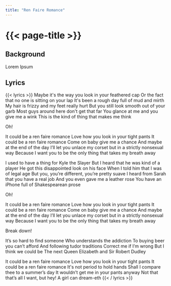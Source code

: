 ```yaml
---
title: "Ren Faire Romance"
---
```

# {{< page-title >}}

## Background
Lorem Ipsum

## Lyrics
{{< lyrics >}}
Maybe it's the way you look in your feathered cap
Or the fact that no one is sitting on your lap
It's been a rough day full of mud and mirth
My hair is frizzy and my feet really hurt
But you still look smooth out of your garb
Most guys around here don't get that far
You glance at me and you give me a wink
This is the kind of thing that makes me think

Oh!

It could be a ren faire romance
Love how you look in your tight pants
It could be a ren faire romance
Come on baby give me a chance
And maybe at the end of the day
I’ll let you unlace my corset but in a strictly nonsexual way
Because I want you to be the only thing that takes my breath away

I used to have a thing for Kyle the Slayer
But I heard that he was kind of a player
He got this disappointed look on his face
When I told him that I was of legal age
But you, you’re different, you’re pretty suave
I heard from Sarah that you have a real job
And you even gave me a leather rose
You have an iPhone full of Shakespearean prose

Oh!

It could be a ren faire romance
Love how you look in your tight pants
It could be a ren faire romance
Come on baby give me a chance
And maybe at the end of the day
I’ll let you unlace my corset but in a strictly nonsexual way
Because I want you to be the only thing that takes my breath away

Break down!

It’s so hard to find someone
Who understands the addiction
To buying beer you can’t afford
And following tudor traditions
Correct me if I’m wrong
But I think we could be
The next Queen Elizabeth and Sir Robert Dudley

It could be a ren faire romance
Love how you look in your tight pants
It could be a ren faire romance
It's not period to hold hands
Shall I compare thee to a summer’s day
It wouldn’t get me in your pants anyway
Not that that’s all I want, but hey!
A girl can dream-eth
{{< / lyrics >}}
